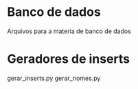 # Banco de dados
Arquivos para a materia de banco de dados

# Geradores de inserts
gerar_inserts.py
gerar_nomes.py